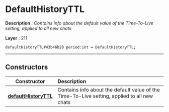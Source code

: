 # DefaultHistoryTTL

**Description** : *Contains info about the default value of the Time\-To\-Live setting, applied to all new chats*

**Layer** : 211

```tl
defaultHistoryTTL#43b46b20 period:int = DefaultHistoryTTL;
```

---

## Constructors

| Constructor | Description |
| :---: | :--- |
| [**defaultHistoryTTL**](constructor/defaultHistoryTTL) | Contains info about the default value of the Time-To-Live setting, applied to all new chats |